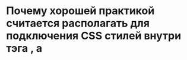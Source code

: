 # Почему хорошей практикой считается располагать <link> для подключения CSS стилей внутри тэга <head>, а <script> для подключения JS ставить перед закрывающимся тэгом </body>?

- Тэг `<link>` должен находится внутри `<head>` это прописано в спецификации.

- Построение лайаута и его стилизация происходят параллельно. Чтение html документа происходит сверху вниз, слева направо, поэтому подключать css следует в самом начале, чтобы пользователь как можно раньше увидел красивую веб-страницу.

- А вот подключение скриптов прерывает чтение html документа, поэтому его нужно подключать в самом конце чтения документа, то есть внизу.